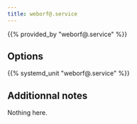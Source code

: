 ```yaml
---
title: weborf@.service
---
```


{{% provided_by "weborf@.service" %}}

## Options

{{% systemd_unit "weborf@.service" %}}

## Additionnal notes

Nothing here.